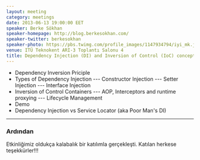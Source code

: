 ```yaml
---
layout: meeting
category: meetings
date: 2013-06-13 19:00:00 EET
speaker: Berke Sökhan
speaker-homepage: http://blog.berkesokhan.com/
speaker-twitter: berkesokhan
speaker-photo: https://pbs.twimg.com/profile_images/1147934794/iyi_mk.jpg
venue: ITÜ Teknokent ARI-3 Toplantı Salonu 4
title: Dependency Injection (DI) and Inversion of Control (IoC) concepts
---
```


- Dependency Inversion Priciple 
- Types of Dependency Injection 
--- Constructor Injection 
--- Setter Injection 
--- Interface Injection 
- Inversion of Control Containers 
--- AOP, Interceptors and runtime proxying 
--- Lifecycle Management 
- Demo 
- Dependency Injection vs Service Locator (aka Poor Man's DI) 

------

### Ardından
Etkinliğimiz oldukça kalabalık bir katılımla gerçekleşti. Katılan herkese teşekkürler!!!

<br/>


